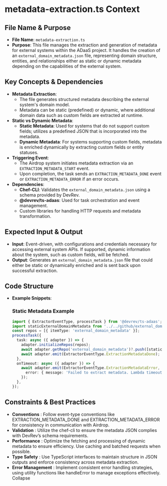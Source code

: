 # metadata-extraction.ts Context
## File Name & Purpose
- **File Name**: `metadata-extraction.ts`
- **Purpose**: This file manages the extraction and generation of metadata for external systems within the ADaaS project. It handles the creation of an `external_domain_metadata.json` file, representing domain structure, entities, and relationships either as static or dynamic metadata depending on the capabilities of the external system.
## Key Concepts & Dependencies
- **Metadata Extraction**:
  - The file generates structured metadata describing the external system's domain model.
  - Metadata can be static (predefined) or dynamic, where additional domain data such as custom fields are extracted at runtime.
- **Static vs Dynamic Metadata**:
  - **Static Metadata**: Used for systems that do not support custom fields; utilizes a predefined JSON that is incorporated into the metadata.
  - **Dynamic Metadata**: For systems supporting custom fields, metadata is enriched dynamically by extracting custom fields or entity statuses.
- **Triggering Event**:
  - The Airdrop system initiates metadata extraction via an `EXTRACTION_METADATA_START` event.
  - Upon completion, the task sends an `EXTRACTION_METADATA_DONE` event or `EXTRACTION_METADATA_ERROR` if an error occurs.
- **Dependencies**:
  - **Chef-CLI**: Validates the `external_domain_metadata.json` using a schema provided by DevRev.
  - **@devrev/ts-adaas**: Used for task orchestration and event management.
  - Custom libraries for handling HTTP requests and metadata transformation.
## Expected Input & Output
- **Input**: Event-driven, with configurations and credentials necessary for accessing external system APIs. If supported, dynamic information about the system, such as custom fields, will be fetched.
- **Output**: Generates an `external_domain_metadata.json` file that could either be static or dynamically enriched and is sent back upon successful extraction.
## Code Structure
- **Example Snippets**:
  ### Static Metadata Example
  ```typescript
  import { ExtractorEventType, processTask } from '@devrev/ts-adaas';
  import staticExternalDomainMetadata from '../../github/external_domain_metadata.json';
  const repos = [{ itemType: 'external_domain_metadata' }];
  processTask({
    task: async ({ adapter }) => {
      adapter.initializeRepos(repos);
      await adapter.getRepo('external_domain_metadata')?.push([staticExternalDomainMetadata]);
      await adapter.emit(ExtractorEventType.ExtractionMetadataDone);
    },
    onTimeout: async ({ adapter }) => {
      await adapter.emit(ExtractorEventType.ExtractionMetadataError, {
        error: { message: 'Failed to extract metadata. Lambda timeout.' },
      });
    },
  });
## Constraints & Best Practices
- **Conventions** : Follow event-type conventions like EXTRACTION_METADATA_DONE and EXTRACTION_METADATA_ERROR for consistency in communication with Airdrop.
- **Validation** : Utilize the chef-cli to ensure the metadata JSON complies with DevRev’s schema requirements.
- **Performance** : Optimize the fetching and processing of dynamic metadata to ensure efficiency. Use caching and batched requests when possible.
- **Type Safety** : Use TypeScript interfaces to maintain structure in JSON outputs and enforce consistency across metadata extraction.
- **Error Management** : Implement consistent error handling strategies, using utility functions like handleError to manage exceptions effectively.
Collapse









